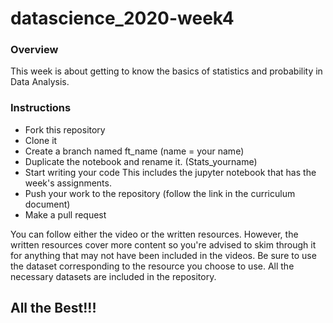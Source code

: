 # datascience_2020-week4

### Overview

This week is about getting to know the basics of statistics and probability in Data Analysis. 

### Instructions

* Fork this repository
* Clone it
* Create a branch named ft_name (name = your name)
* Duplicate the notebook and rename it. (Stats_yourname)
* Start writing your code This includes the jupyter notebook that has the week's assignments.
* Push your work to the repository (follow the link in the curriculum document)
* Make a pull request

You can follow either the video or the written resources. However, the written resources cover more content 
so you're advised to skim through it for anything that may not have been included in the videos.
Be sure to use the dataset corresponding to the resource you choose to use. All the necessary datasets are included in the repository.

## All the Best!!!
